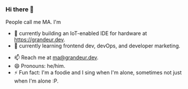 ### Hi there 👋

People call me MA. I'm

- 🔭 currently building an IoT-enabled IDE for hardware at https://grandeur.dev.
- 🌱 currently learning frontend dev, devOps, and developer marketing.
<!-- - 👯 looking to collaborate on the IDE for hardware project. -->
<!-- - 🤔 I’m looking for help with the IDE for hardware, again! -->
<!-- - 💬 Ask me about ... -->
- 📫 Reach me at ma@grandeur.dev.
- 😄 Pronouns: he/him.
- ⚡ Fun fact: I'm a foodie and I sing when I'm alone, sometimes not just when I'm alone :P.
